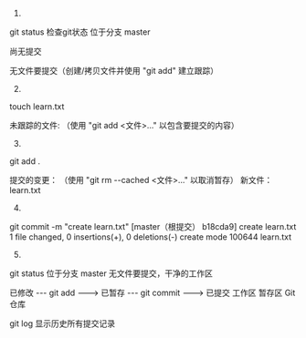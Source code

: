 1. 
git status    检查git状态
位于分支 master

尚无提交

无文件要提交（创建/拷贝文件并使用 "git add" 建立跟踪）

2.
touch learn.txt


未跟踪的文件:
  （使用 "git add <文件>..." 以包含要提交的内容）

3. 
 git add .

提交的变更：
  （使用 "git rm --cached <文件>..." 以取消暂存）
	新文件：   learn.txt

4. 
git commit -m "create learn.txt"
[master（根提交） b18cda9] create learn.txt
 1 file changed, 0 insertions(+), 0 deletions(-)
 create mode 100644 learn.txt

5.
git status
位于分支 master
无文件要提交，干净的工作区


已修改 --- git add ---> 已暂存 --- git commit ---> 已提交
工作区                  暂存区                     Git仓库

git log 显示历史所有提交记录